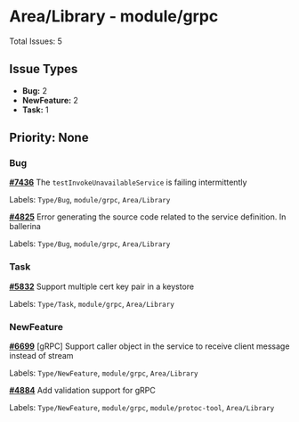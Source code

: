 # Area/Library - module/grpc

Total Issues: 5

## Issue Types

- **Bug:** 2
- **NewFeature:** 2
- **Task:** 1

## Priority: None

### Bug

**[#7436](https://github.com/ballerina-platform/ballerina-library/issues/7436)** The `testInvokeUnavailableService` is failing intermittently

Labels: `Type/Bug`, `module/grpc`, `Area/Library`

**[#4825](https://github.com/ballerina-platform/ballerina-library/issues/4825)** Error generating  the source code related to the service definition. In ballerina 

Labels: `Type/Bug`, `module/grpc`, `Area/Library`

### Task

**[#5832](https://github.com/ballerina-platform/ballerina-library/issues/5832)** Support multiple cert key pair in a keystore

Labels: `Type/Task`, `module/grpc`, `Area/Library`

### NewFeature

**[#6699](https://github.com/ballerina-platform/ballerina-library/issues/6699)** [gRPC] Support caller object in the service to receive client message instead of stream

Labels: `Type/NewFeature`, `module/grpc`, `Area/Library`

**[#4884](https://github.com/ballerina-platform/ballerina-library/issues/4884)** Add validation support for gRPC

Labels: `Type/NewFeature`, `module/grpc`, `module/protoc-tool`, `Area/Library`

